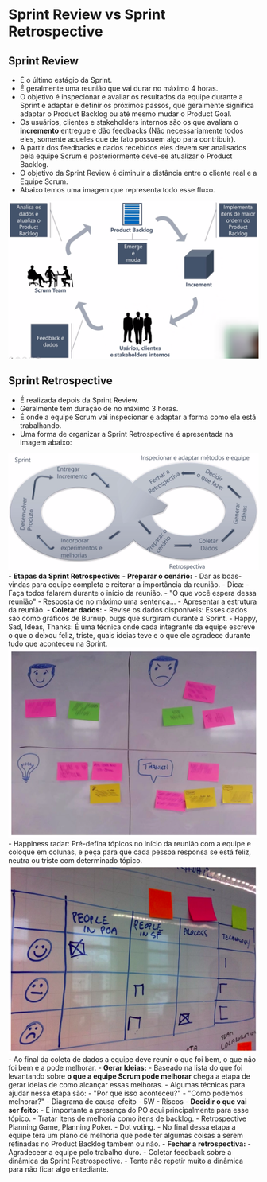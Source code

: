 # Sprint Review vs Sprint Retrospective

## Sprint Review
- É o último estágio da Sprint.
- É geralmente uma reunião que vai durar no máximo 4 horas.
- O objetivo é inspecionar e avaliar os resultados da equipe durante a Sprint e adaptar e definir os próximos passos, que geralmente significa adaptar o Product Backlog ou até mesmo mudar o Product Goal.
- Os usuários, clientes e stakeholders internos são os que avaliam o <b>incremento</b> entregue e dão feedbacks (Não necessariamente todos eles, somente aqueles que de fato possuem algo para contribuir).
- A partir dos feedbacks e dados recebidos eles devem ser analisados pela equipe Scrum e posteriormente deve-se atualizar o Product Backlog.
- O objetivo da Sprint Review é diminuir a distância entre o cliente real e a Equipe Scrum.
- Abaixo temos uma imagem que representa todo esse fluxo.
<img src="./img/sprint-review.png"/>

## Sprint Retrospective
- É realizada depois da Sprint Review.
- Geralmente tem duração de no máximo 3 horas.
- É onde a equipe Scrum vai inspecionar e adaptar a forma como ela está trabalhando.
- Uma forma de organizar a Sprint Retrospective é apresentada na imagem abaixo:
<img src="./img/sprint-retrospective.png"/>
- <b>Etapas da Sprint Retrospective:</b>
    - <b>Preparar o cenário:</b>
        - Dar as boas-vindas para equipe completa e reiterar a importância da reunião.
        - Dica:
            - Faça todos falarem durante o início da reunião.
            - "O que você espera dessa reunião"
                - Resposta de no máximo uma sentença...
        - Apresentar a estrutura da reunião.
    - <b>Coletar dados:</b>
        - Revise os dados disponíveis: Esses dados são como gráficos de Burnup, bugs que surgiram durante a Sprint.
        - Happy, Sad, Ideas, Thanks: É uma técnica onde cada integrante da equipe escreve o que o deixou feliz, triste, quais ideias teve e o que ele agradece durante tudo que aconteceu na Sprint.
        <img src="./img/happy-sad-ideias-thanks.png"/>
        - Happiness radar: Pré-defina tópicos no início da reunião com a equipe e coloque em colunas, e peça para que cada pessoa responsa se está feliz, neutra ou triste com determinado tópico.
        <img src="./img/happy-null-sad.png"/>
        - Ao final da coleta de dados a equipe deve reunir o que foi bem, o que não foi bem e a pode melhorar.
    - <b>Gerar Ideias:</b>
        - Baseado na lista do que foi levantando sobre <b> o que a equipe Scrum pode melhorar</b> chega a etapa de gerar ideias de como alcançar essas melhoras.
        - Algumas técnicas para ajudar nessa etapa são:
            - "Por que isso aconteceu?"
            - "Como podemos melhorar?"
            - Diagrama de causa-efeito
            - 5W
            - Riscos
    - <b>Decidir o que vai ser feito:</b>
        - É importante a presença do PO aqui principalmente para esse tópico.
        - Tratar itens de melhoria como itens de backlog.
            - Retrospective Planning Game, Planning Poker.
            - Dot voting.
        - No final dessa etapa a equipe teŕa um plano de melhoria que pode ter algumas coisas a serem refinadas no Product Backlog também ou não.
    - <b>Fechar a retrospectiva:</b>
        - Agradeceer a equipe pelo trabalho duro.
        - Coletar feedback sobre a dinâmica da Sprint Restrospective.
        - Tente não repetir muito a dinâmica para não ficar algo entediante.
